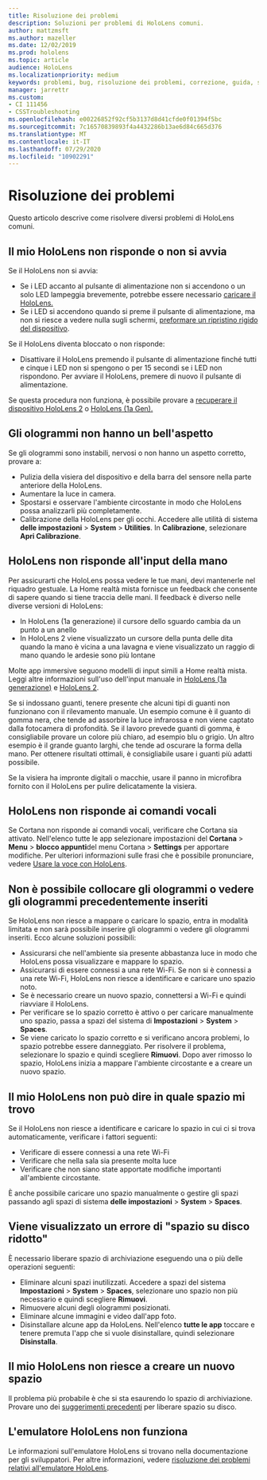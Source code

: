 ```yaml
---
title: Risoluzione dei problemi
description: Soluzioni per problemi di HoloLens comuni.
author: mattzmsft
ms.author: mazeller
ms.date: 12/02/2019
ms.prod: hololens
ms.topic: article
audience: HoloLens
ms.localizationpriority: medium
keywords: problemi, bug, risoluzione dei problemi, correzione, guida, supporto, HoloLens
manager: jarrettr
ms.custom:
- CI 111456
- CSSTroubleshooting
ms.openlocfilehash: e00226852f92cf5b3137d8d41cfde0f01394f5bc
ms.sourcegitcommit: 7c16570839893f4a4432286b13ae6d84c665d376
ms.translationtype: MT
ms.contentlocale: it-IT
ms.lasthandoff: 07/29/2020
ms.locfileid: "10902291"
---
```

# Risoluzione dei problemi

Questo articolo descrive come risolvere diversi problemi di HoloLens comuni.

## Il mio HoloLens non risponde o non si avvia

Se il HoloLens non si avvia:

- Se i LED accanto al pulsante di alimentazione non si accendono o un solo LED lampeggia brevemente, potrebbe essere necessario [caricare il HoloLens.](hololens-recovery.md#charging-the-device)
- Se i LED si accendono quando si preme il pulsante di alimentazione, ma non si riesce a vedere nulla sugli schermi, [preformare un ripristino rigido del dispositivo](hololens-recovery.md#hard-reset-procedure).

Se il HoloLens diventa bloccato o non risponde:

- Disattivare il HoloLens premendo il pulsante di alimentazione finché tutti e cinque i LED non si spengono o per 15 secondi se i LED non rispondono. Per avviare il HoloLens, premere di nuovo il pulsante di alimentazione.

Se questa procedura non funziona, è possibile provare a [recuperare il dispositivo HoloLens 2](hololens-recovery.md) o [HoloLens (1a Gen).](hololens1-recovery.md)

## Gli ologrammi non hanno un bell'aspetto

Se gli ologrammi sono instabili, nervosi o non hanno un aspetto corretto, provare a:

- Pulizia della visiera del dispositivo e della barra del sensore nella parte anteriore della HoloLens.
- Aumentare la luce in camera.
- Spostarsi e osservare l'ambiente circostante in modo che HoloLens possa analizzarli più completamente.
- Calibrazione della HoloLens per gli occhi. Accedere alle utilità di sistema **delle impostazioni**  >  **System**  >  **Utilities**. In **Calibrazione**, selezionare **Apri Calibrazione**.

## HoloLens non risponde all'input della mano

Per assicurarti che HoloLens possa vedere le tue mani, devi mantenerle nel riquadro gestuale.  La Home realtà mista fornisce un feedback che consente di sapere quando si tiene traccia delle mani.  Il feedback è diverso nelle diverse versioni di HoloLens:
- In HoloLens (1a generazione) il cursore dello sguardo cambia da un punto a un anello
- In HoloLens 2 viene visualizzato un cursore della punta delle dita quando la mano è vicina a una lavagna e viene visualizzato un raggio di mano quando le ardesie sono più lontane

Molte app immersive seguono modelli di input simili a Home realtà mista.  Leggi altre informazioni sull'uso dell'input manuale in [HoloLens (1a generazione)](hololens1-basic-usage.md#use-hololens-with-your-hands) e [HoloLens 2](hololens2-basic-usage.md#the-hand-tracking-frame).

Se si indossano guanti, tenere presente che alcuni tipi di guanti non funzionano con il rilevamento manuale.  Un esempio comune è il guanto di gomma nera, che tende ad assorbire la luce infrarossa e non viene captato dalla fotocamera di profondità.  Se il lavoro prevede guanti di gomma, è consigliabile provare un colore più chiaro, ad esempio blu o grigio.  Un altro esempio è il grande guanto larghi, che tende ad oscurare la forma della mano. Per ottenere risultati ottimali, è consigliabile usare i guanti più adatti possibile.

Se la visiera ha impronte digitali o macchie, usare il panno in microfibra fornito con il HoloLens per pulire delicatamente la visiera.

## HoloLens non risponde ai comandi vocali

Se Cortana non risponde ai comandi vocali, verificare che Cortana sia attivato. Nell'elenco tutte le app selezionare impostazioni del **Cortana**  >  **Menu**  >  **blocco appunti**del menu Cortana  >  **Settings** per apportare modifiche. Per ulteriori informazioni sulle frasi che è possibile pronunciare, vedere [Usare la voce con HoloLens](hololens-cortana.md).

## Non è possibile collocare gli ologrammi o vedere gli ologrammi precedentemente inseriti

Se HoloLens non riesce a mappare o caricare lo spazio, entra in modalità limitata e non sarà possibile inserire gli ologrammi o vedere gli ologrammi inseriti. Ecco alcune soluzioni possibili:

- Assicurarsi che nell'ambiente sia presente abbastanza luce in modo che HoloLens possa visualizzare e mappare lo spazio.
- Assicurarsi di essere connessi a una rete Wi-Fi. Se non si è connessi a una rete Wi-Fi, HoloLens non riesce a identificare e caricare uno spazio noto.
- Se è necessario creare un nuovo spazio, connettersi a Wi-Fi e quindi riavviare il HoloLens.
- Per verificare se lo spazio corretto è attivo o per caricare manualmente uno spazio, passa a spazi del sistema di **Impostazioni**  >  **System**  >  **Spaces**.
- Se viene caricato lo spazio corretto e si verificano ancora problemi, lo spazio potrebbe essere danneggiato. Per risolvere il problema, selezionare lo spazio e quindi scegliere **Rimuovi**. Dopo aver rimosso lo spazio, HoloLens inizia a mappare l'ambiente circostante e a creare un nuovo spazio.

## Il mio HoloLens non può dire in quale spazio mi trovo

Se il HoloLens non riesce a identificare e caricare lo spazio in cui ci si trova automaticamente, verificare i fattori seguenti:

- Verificare di essere connessi a una rete Wi-Fi
- Verificare che nella sala sia presente molta luce
- Verificare che non siano state apportate modifiche importanti all'ambiente circostante.

È anche possibile caricare uno spazio manualmente o gestire gli spazi passando agli spazi di sistema **delle impostazioni**  >  **System**  >  **Spaces**.

## Viene visualizzato un errore di "spazio su disco ridotto"

È necessario liberare spazio di archiviazione eseguendo una o più delle operazioni seguenti:

- Eliminare alcuni spazi inutilizzati. Accedere a spazi del sistema **Impostazioni**  >  **System**  >  **Spaces**, selezionare uno spazio non più necessario e quindi scegliere **Rimuovi**.
- Rimuovere alcuni degli ologrammi posizionati.
- Eliminare alcune immagini e video dall'app foto.
- Disinstallare alcune app da HoloLens. Nell'elenco **tutte le app** toccare e tenere premuta l'app che si vuole disinstallare, quindi selezionare **Disinstalla**.

## Il mio HoloLens non riesce a creare un nuovo spazio

Il problema più probabile è che si sta esaurendo lo spazio di archiviazione. Provare uno dei [suggerimenti precedenti](#im-getting-a-low-disk-space-error) per liberare spazio su disco.

## L'emulatore HoloLens non funziona

Le informazioni sull'emulatore HoloLens si trovano nella documentazione per gli sviluppatori.  Per altre informazioni, vedere [risoluzione dei problemi relativi all'emulatore HoloLens](https://docs.microsoft.com/windows/mixed-reality/using-the-hololens-emulator#troubleshooting).
